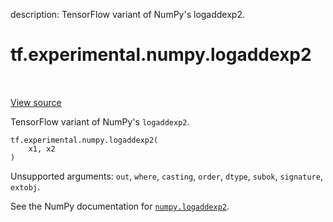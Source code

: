 description: TensorFlow variant of NumPy's logaddexp2.

<div itemscope itemtype="http://developers.google.com/ReferenceObject">
<meta itemprop="name" content="tf.experimental.numpy.logaddexp2" />
<meta itemprop="path" content="Stable" />
</div>

# tf.experimental.numpy.logaddexp2

<!-- Insert buttons and diff -->

<table class="tfo-notebook-buttons tfo-api nocontent" align="left">

</table>

<a target="_blank" href="/code/stable/tensorflow/python/ops/numpy_ops/np_math_ops.py">View source</a>



TensorFlow variant of NumPy's `logaddexp2`.

<pre class="devsite-click-to-copy prettyprint lang-py tfo-signature-link">
<code>tf.experimental.numpy.logaddexp2(
    x1, x2
)
</code></pre>



<!-- Placeholder for "Used in" -->

Unsupported arguments: `out`, `where`, `casting`, `order`, `dtype`, `subok`, `signature`, `extobj`.

See the NumPy documentation for [`numpy.logaddexp2`](https://numpy.org/doc/1.16/reference/generated/numpy.logaddexp2.html).